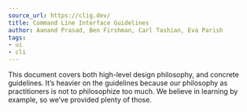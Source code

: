 ```yaml
---
source_url: https://clig.dev/
title: Command Line Interface Guidelines
author: Aanand Prasad, Ben Firshman, Carl Tashian, Eva Parish
tags:
- ui
- cli
---
```


This document covers both high-level design philosophy, and concrete guidelines. It’s heavier on the guidelines because our philosophy as practitioners is not to philosophize too much. We believe in learning by example, so we’ve provided plenty of those.
